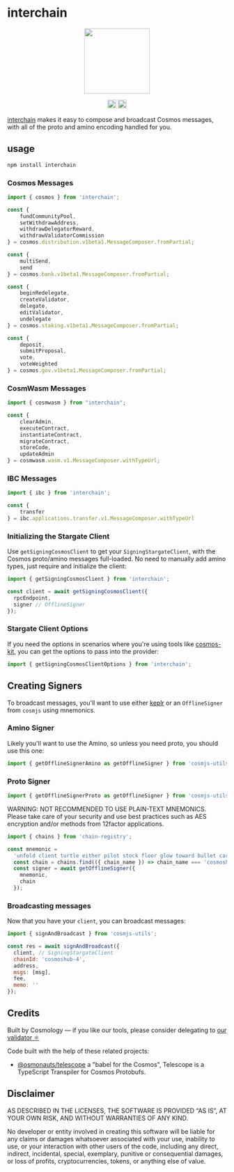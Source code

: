 # interchain

<p align="center">
  <a href="https://github.com/cosmology-tech/interchain">
    <img width="150" src="https://user-images.githubusercontent.com/545047/186588059-736cc25a-c849-4c30-a2d6-f779bcb6e305.svg">
  </a>
</p>

<p align="center" width="100%">
   <a href="https://github.com/cosmology-tech/interchain/blob/main/LICENSE"><img height="20" src="https://img.shields.io/badge/license-MIT-blue.svg"></a>
   <a href="https://www.npmjs.com/package/interchain"><img height="20" src="https://img.shields.io/github/package-json/v/cosmology-tech/interchain?filename=package.json"></a>
</p>

[interchain](https://github.com/cosmology-tech/interchain) makes it easy to compose and broadcast Cosmos messages, with all of the proto and amino encoding handled for you.

## usage

```sh
npm install interchain
```

### Cosmos Messages

```js
import { cosmos } from 'interchain';

const {
    fundCommunityPool,
    setWithdrawAddress,
    withdrawDelegatorReward,
    withdrawValidatorCommission
} = cosmos.distribution.v1beta1.MessageComposer.fromPartial;

const {
    multiSend,
    send
} = cosmos.bank.v1beta1.MessageComposer.fromPartial;

const {
    beginRedelegate,
    createValidator,
    delegate,
    editValidator,
    undelegate
} = cosmos.staking.v1beta1.MessageComposer.fromPartial;

const {
    deposit,
    submitProposal,
    vote,
    voteWeighted
} = cosmos.gov.v1beta1.MessageComposer.fromPartial;
```

### CosmWasm Messages

```js
import { cosmwasm } from "interchain";

const {
    clearAdmin,
    executeContract,
    instantiateContract,
    migrateContract,
    storeCode,
    updateAdmin
} = cosmwasm.wasm.v1.MessageComposer.withTypeUrl;
```

### IBC Messages

```js
import { ibc } from 'interchain';

const {
    transfer
} = ibc.applications.transfer.v1.MessageComposer.withTypeUrl
```

### Initializing the Stargate Client

Use `getSigningCosmosClient` to get your `SigningStargateClient`, with the Cosmos proto/amino messages full-loaded. No need to manually add amino types, just require and initialize the client:

```js
import { getSigningCosmosClient } from 'interchain';

const client = await getSigningCosmosClient({
  rpcEndpoint,
  signer // OfflineSigner
});
```

### Stargate Client Options

If you need the options in scenarios where you're using tools like [cosmos-kit](https://github.com/cosmology-tech/cosmos-kit), you can get the options to pass into the provider:

```js
import { getSigningCosmosClientOptions } from 'interchain';
```

## Creating Signers

To broadcast messages, you'll want to use either [keplr](https://docs.keplr.app/api/cosmjs.html) or an `OfflineSigner` from `cosmjs` using mnemonics.
### Amino Signer

Likely you'll want to use the Amino, so unless you need proto, you should use this one:

```js
import { getOfflineSignerAmino as getOfflineSigner } from 'cosmjs-utils';
```
### Proto Signer

```js
import { getOfflineSignerProto as getOfflineSigner } from 'cosmjs-utils';
```

WARNING: NOT RECOMMENDED TO USE PLAIN-TEXT MNEMONICS. Please take care of your security and use best practices such as AES encryption and/or methods from 12factor applications.

```js
import { chains } from 'chain-registry';

const mnemonic =
  'unfold client turtle either pilot stock floor glow toward bullet car science';
  const chain = chains.find(({ chain_name }) => chain_name === 'cosmoshub');
  const signer = await getOfflineSigner({
    mnemonic,
    chain
  });
```
### Broadcasting messages

Now that you have your `client`, you can broadcast messages:

```js
import { signAndBroadcast } from 'cosmjs-utils';

const res = await signAndBroadcast({
  client, // SigningStargateClient
  chainId: 'cosmoshub-4',
  address,
  msgs: [msg],
  fee,
  memo: ''
});
```

## Credits

Built by Cosmology — if you like our tools, please consider delegating to [our validator ⚛️](https://cosmology.tech/validator)

Code built with the help of these related projects:

* [@osmonauts/telescope](https://github.com/osmosis-labs/telescope) a "babel for the Cosmos", Telescope is a TypeScript Transpiler for Cosmos Protobufs.

## Disclaimer

AS DESCRIBED IN THE LICENSES, THE SOFTWARE IS PROVIDED “AS IS”, AT YOUR OWN RISK, AND WITHOUT WARRANTIES OF ANY KIND.

No developer or entity involved in creating this software will be liable for any claims or damages whatsoever associated with your use, inability to use, or your interaction with other users of the code, including any direct, indirect, incidental, special, exemplary, punitive or consequential damages, or loss of profits, cryptocurrencies, tokens, or anything else of value.
